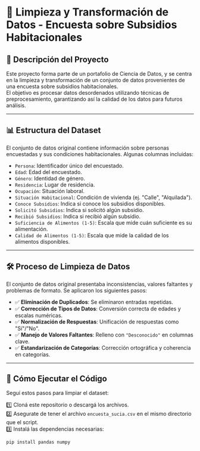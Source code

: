 # 🏡 Limpieza y Transformación de Datos - Encuesta sobre Subsidios Habitacionales

## 📌 Descripción del Proyecto

Este proyecto forma parte de un portafolio de Ciencia de Datos, y se centra en la limpieza y transformación de un conjunto de datos provenientes de una encuesta sobre subsidios habitacionales.  
El objetivo es procesar datos desordenados utilizando técnicas de preprocesamiento, garantizando así la calidad de los datos para futuros análisis.

---

## 📊 Estructura del Dataset

El conjunto de datos original contiene información sobre personas encuestadas y sus condiciones habitacionales. Algunas columnas incluidas:

- `Persona`: Identificador único del encuestado.  
- `Edad`: Edad del encuestado.  
- `Género`: Identidad de género.  
- `Residencia`: Lugar de residencia.  
- `Ocupación`: Situación laboral.  
- `Situación Habitacional`: Condición de vivienda (ej. "Calle", "Alquilada").  
- `Conoce Subsidios`: Indica si conoce los subsidios disponibles.  
- `Solicitó Subsidios`: Indica si solicitó algún subsidio.  
- `Recibió Subsidios`: Indica si recibió algún subsidio.  
- `Suficiencia de Alimentos (1-5)`: Escala que mide cuán suficiente es su alimentación.  
- `Calidad de Alimentos (1-5)`: Escala que mide la calidad de los alimentos disponibles.

---

## 🛠️ Proceso de Limpieza de Datos

El conjunto de datos original presentaba inconsistencias, valores faltantes y problemas de formato. Se aplicaron los siguientes pasos:

- ✅ **Eliminación de Duplicados**: Se eliminaron entradas repetidas.  
- ✅ **Corrección de Tipos de Datos**: Conversión correcta de edades y escalas numéricas.  
- ✅ **Normalización de Respuestas**: Unificación de respuestas como "Sí"/"No".  
- ✅ **Manejo de Valores Faltantes**: Relleno con `"Desconocido"` en columnas clave.  
- ✅ **Estandarización de Categorías**: Corrección ortográfica y coherencia en categorías.

---

## 🚀 Cómo Ejecutar el Código

Seguí estos pasos para limpiar el dataset:

1️⃣ Cloná este repositorio o descargá los archivos.  
2️⃣ Asegurate de tener el archivo `encuesta_sucia.csv` en el mismo directorio que el script.  
3️⃣ Instalá las dependencias necesarias:

```bash
pip install pandas numpy

